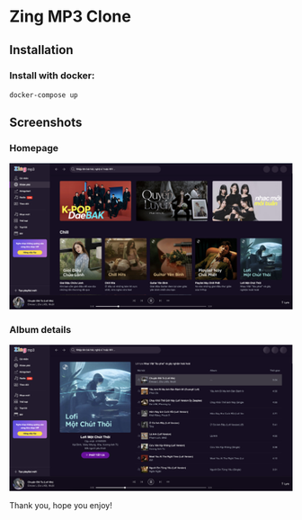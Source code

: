 # Zing MP3 Clone

## Installation

### Install with docker:

```
docker-compose up
```

## Screenshots

### Homepage

![](zing-mp3-vue/public/screenshot1.png "Homepage")

### Album details

![](zing-mp3-vue/public/screenshot2.png "Title")

Thank you, hope you enjoy!
